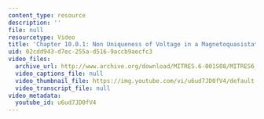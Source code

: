 ```yaml
---
content_type: resource
description: ''
file: null
resourcetype: Video
title: 'Chapter 10.0.1: Non Uniqueness of Voltage in a Magnetoquasistatic System'
uid: 02cdd943-d7ec-255a-d516-9accb9aecfc3
video_files:
  archive_url: http://www.archive.org/download/MITRES.6-001S08/MITRES6_001S08_10-0-1_300k.mp4
  video_captions_file: null
  video_thumbnail_file: https://img.youtube.com/vi/u6ud7JD0fV4/default.jpg
  video_transcript_file: null
video_metadata:
  youtube_id: u6ud7JD0fV4
---
```

